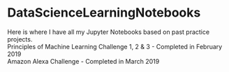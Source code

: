 # DataScienceLearningNotebooks
Here is where I have all my Jupyter Notebooks based on past practice projects.                                                                                  
Principles of Machine Learning Challenge 1, 2 & 3 - Completed in February 2019                                                                    
Amazon Alexa Challenge - Completed in March 2019
